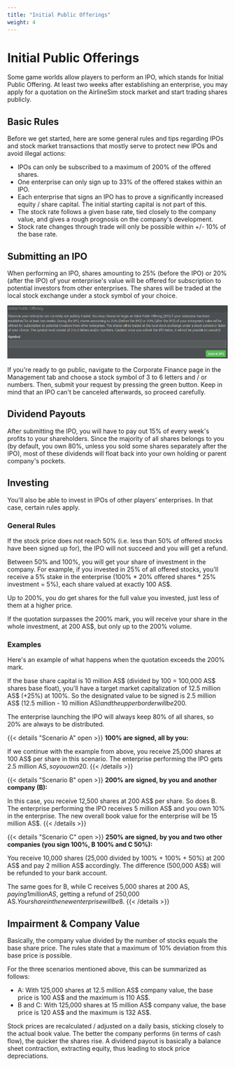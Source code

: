 ```yaml
---
title: "Initial Public Offerings"
weight: 4
---
```


# Initial Public Offerings

Some game worlds allow players to perform an IPO, which stands for Initial Public Offering. At least two weeks after establishing an enterprise, you may apply for a quotation on the AirlineSim stock market and start trading shares publicly. 

## Basic Rules

Before we get started, here are some general rules and tips regarding IPOs and stock market transactions that mostly serve to protect new IPOs and avoid illegal actions:

* IPOs can only be subscribed to a maximum of 200% of the offered shares.
* One enterprise can only sign up to 33% of the offered stakes within an IPO.
* Each enterprise that signs an IPO has to prove a significantly increased equity / share capital. The initial starting capital is not part of this.
* The stock rate follows a given base rate, tied closely to the company value, and gives a rough prognosis on the company's development.
* Stock rate changes through trade will only be possible within +/- 10% of the base rate.

## Submitting an IPO

When performing an IPO, shares amounting to 25% (before the IPO) or 20% (after the IPO) of your enterprise's value will be offered for subscription to potential investors from other enterprises. The shares will be traded at the local stock exchange under a stock symbol of your choice. 

![Going Public](IPO_01.png "Going Public")

If you're ready to go public, navigate to the Corporate Finance page in the Management tab and choose a stock symbol of 3 to 6 letters and / or numbers. Then, submit your request by pressing the green button. Keep in mind that an IPO can't be canceled afterwards, so proceed carefully.

## Dividend Payouts

After submitting the IPO, you will have to pay out 15% of every week's profits to your shareholders. Since the majority of all shares belongs to you (by default, you own 80%, unless you sold some shares separately after the IPO), most of these dividends will float back into your own holding or parent company's pockets.

## Investing

You'll also be able to invest in IPOs of other players' enterprises. In that case, certain rules apply.

### General Rules

If the stock price does not reach 50% (i.e. less than 50% of offered stocks have been signed up for), the IPO will not succeed and you will get a refund.

Between 50% and 100%, you will get your share of investment in the company. For example, if you invested in 25% of all offered stocks, you'll receive a 5% stake in the enterprise (100% * 20% offered shares * 25% investment = 5%), each share valued at exactly 100 AS$.

Up to 200%, you do get shares for the full value you invested, just less of them at a higher price.

If the quotation surpasses the 200% mark, you will receive your share in the whole investment, at 200 AS$, but only up to the 200% volume.

### Examples

Here's an example of what happens when the quotation exceeds the 200% mark.

If the base share capital is 10 million AS$ (divided by 100 = 100,000 AS$ shares base float), you'll have a target market capitalization of 12.5 million AS$ (+25%) at 100%. So the designated value to be signed is 2.5 million AS$ (12.5 million - 10 million AS$) and the upper border will be 200%, meaning you can sign up for a maximum value of 5 million AS$.

The enterprise launching the IPO will always keep 80% of all shares, so 20% are always to be distributed.

{{< details "Scenario A" open >}}
**100% are signed, all by you:**

If we continue with the example from above, you receive 25,000 shares at 100 AS$ per share in this scenario. The enterprise performing the IPO gets 2.5 million AS$, so you own 20% in the enterprise. The new overall book value for the enterprise will be 12.5 million AS$.
{{< /details >}}

{{< details "Scenario B" open >}}
**200% are signed, by you and another company (B):**

In this case, you receive 12,500 shares at 200 AS$ per share. So does B. The enterprise performing the IPO receives 5 million AS$ and you own 10% in the enterprise. The new overall book value for the enterprise will be 15 million AS$.
{{< /details >}}

{{< details "Scenario C" open >}}
**250% are signed, by you and two other companies (you sign 100%, B 100% and C 50%):**

You receive 10,000 shares (25,000 divided by 100% + 100% + 50%) at 200 AS$ and pay 2 million AS$ accordingly. The difference (500,000 AS$) will be refunded to your bank account.

The same goes for B, while C receives 5,000 shares at 200 AS$, paying 1 million AS$, getting a refund of 250,000 AS$. Your share in the new enterprise will be 8%. B also owns 8%, while C receives a share of 4%. The new overall book value for the enterprise will be 15 million AS$.
{{< /details >}}

## Impairment & Company Value

Basically, the company value divided by the number of stocks equals the base share price. The rules state that a maximum of 10% deviation from this base price is possible.

For the three scenarios mentioned above, this can be summarized as follows:

* A: With 125,000 shares at 12.5 million AS$ company value, the base price is 100 AS$ and the maximum is 110 AS$.
* B and C: With 125,000 shares at 15 million AS$ company value, the base price is 120 AS$ and the maximum is 132 AS$.

Stock prices are recalculated / adjusted on a daily basis, sticking closely to the actual book value. The better the company performs (in terms of cash flow), the quicker the shares rise. A dividend payout is basically a balance sheet contraction, extracting equity, thus leading to stock price depreciations.
